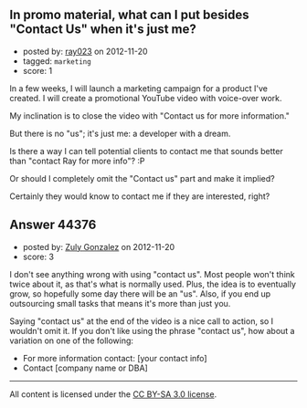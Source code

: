 ## In promo material, what can I put besides "Contact Us" when it's just me?

- posted by: [ray023](https://stackexchange.com/users/-1/9188-ray023) on 2012-11-20
- tagged: `marketing`
- score: 1

In a few weeks, I will launch a marketing campaign for a product I've created. I will create a promotional YouTube video with voice-over work.

My inclination is to close the video with "Contact us for more information."

But there is no "us"; it's just me:  a developer with a dream.

Is there a way I can tell potential clients to contact me that sounds better than "contact Ray for more info"? :P

Or should I completely omit the "Contact us" part and make it implied?  

Certainly they would know to contact me if they are interested, right? 




## Answer 44376

- posted by: [Zuly Gonzalez](https://stackexchange.com/users/-1/2692-zuly-gonzalez) on 2012-11-20
- score: 3

I don't see anything wrong with using "contact us". Most people won't think twice about it, as that's what is normally used. Plus, the idea is to eventually grow, so hopefully some day there will be an "us". Also, if you end up outsourcing small tasks that means it's more than just you.

Saying "contact us" at the end of the video is a nice call to action, so I wouldn't omit it. If you don't like using the phrase "contact us", how about a variation on one of the following:

- For more information contact: [your contact info] 
- Contact [company name or DBA]



---

All content is licensed under the [CC BY-SA 3.0 license](https://creativecommons.org/licenses/by-sa/3.0/).
